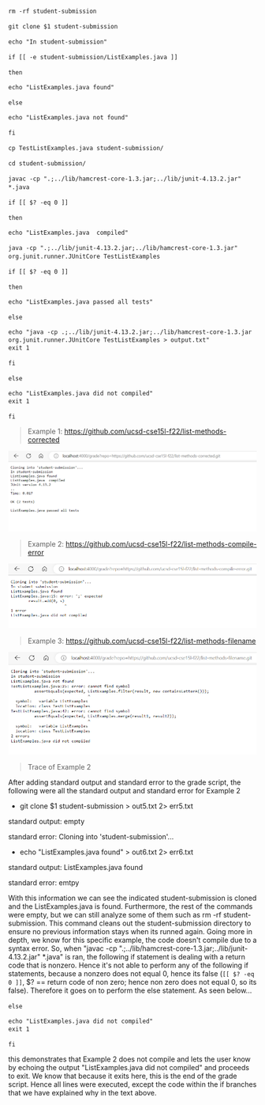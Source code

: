 `rm -rf student-submission`

`git clone $1 student-submission`

`echo "In student-submission"`

`if [[ -e student-submission/ListExamples.java ]]`

`then`
	
    echo "ListExamples.java found"
`else`

	echo "ListExamples.java not found"
`fi`

`cp TestListExamples.java student-submission/`

`cd student-submission/`

`javac -cp ".;../lib/hamcrest-core-1.3.jar;../lib/junit-4.13.2.jar" *.java`

`if [[ $? -eq 0 ]]`

`then`

	echo "ListExamples.java  compiled"

`java -cp ".;../lib/junit-4.13.2.jar;../lib/hamcrest-core-1.3.jar" org.junit.runner.JUnitCore TestListExamples`

`if [[ $? -eq 0 ]] `

`then `

	echo "ListExamples.java passed all tests"

`else `

	echo "java -cp .;../lib/junit-4.13.2.jar;../lib/hamcrest-core-1.3.jar org.junit.runner.JUnitCore TestListExamples > output.txt"
	exit 1
`fi`

`else `

	echo "ListExamples.java did not compiled"
	exit 1
`fi`

> Example 1: https://github.com/ucsd-cse15l-f22/list-methods-corrected

![Image](studentsub1.png)

> Example 2: https://github.com/ucsd-cse15l-f22/list-methods-compile-error

![Image](studentsub2.png)

> Example 3: https://github.com/ucsd-cse15l-f22/list-methods-filename

![Image](studentsub3.png)

> Trace of Example 2

After adding standard output and standard error to the grade script, the following were all the standard output and standard error for Example 2

- git clone $1 student-submission > out5.txt 2> err5.txt

standard output: empty

standard error: Cloning into 'student-submission'...

- echo "ListExamples.java found" > out6.txt 2> err6.txt

standard output: ListExamples.java found

standard error: emtpy

With this information we can see the indicated student-submission is cloned and the ListExamples.java is found. Furthermore, the rest of the commands were empty, but we can still analyze some of them such as rm -rf student-submission. This command cleans out the student-submission directory to ensure no previous information stays when its runned again. Going more in depth, we know for this specific example, the code doesn't compile due to a syntax error. So, when "javac -cp ".;../lib/hamcrest-core-1.3.jar;../lib/junit-4.13.2.jar" *.java" is ran, the following if statement is dealing with a return code that is nonzero. Hence it's not able to perform any of the following if statements, because a nonzero does not equal 0, hence its false (`[[ $? -eq 0 ]]`, $? == return code of non zero; hence non zero does not equal 0, so its false). Therefore it goes on to perform the else statement. As seen below... 

`else `

	echo "ListExamples.java did not compiled"
	exit 1

`fi`

this demonstrates that Example 2 does not compile and lets the user know by echoing the output "ListExamples.java did not compiled" and proceeds to exit. We know that because it exits here, this is the end of the grade script. Hence all lines were executed, except the code within the if branches that we have explained why in the text above.